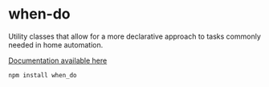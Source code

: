 # when-do
Utility classes that allow for a more declarative approach to tasks commonly needed in home automation.

[Documentation available here](http://bradfordmedeiros.github.io/when-do/)

`npm install when_do`



